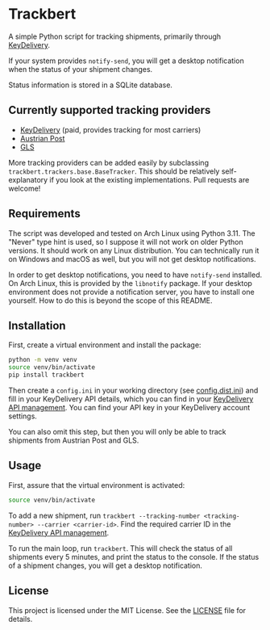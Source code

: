 # Trackbert

A simple Python script for tracking shipments, primarily through [KeyDelivery](https://kd100.com).

If your system provides `notify-send`, you will get a desktop notification when the status of your shipment changes.

Status information is stored in a SQLite database.

## Currently supported tracking providers

- [KeyDelivery](https://kd100.com) (paid, provides tracking for most carriers)
- [Austrian Post](https://www.post.at)
- [GLS](https://gls-group.eu)

More tracking providers can be added easily by subclassing `trackbert.trackers.base.BaseTracker`. This should be relatively self-explanatory if you look at the existing implementations. Pull requests are welcome!

## Requirements

The script was developed and tested on Arch Linux using Python 3.11. The "Never" type hint is used, so I suppose it will not work on older Python versions. It should work on any Linux distribution. You can technically run it on Windows and macOS as well, but you will not get desktop notifications.

In order to get desktop notifications, you need to have `notify-send` installed. On Arch Linux, this is provided by the `libnotify` package. If your desktop environment does not provide a notification server, you have to install one yourself. How to do this is beyond the scope of this README.

## Installation

First, create a virtual environment and install the package:

```bash
python -m venv venv
source venv/bin/activate
pip install trackbert
```

Then create a `config.ini` in your working directory (see [config.dist.ini](config.dist.ini)) and fill in your KeyDelivery API details, which you can find in your [KeyDelivery API management](https://app.kd100.com/api-management). You can find your API key in your KeyDelivery account settings.

You can also omit this step, but then you will only be able to track shipments from Austrian Post and GLS.

## Usage

First, assure that the virtual environment is activated:

```bash
source venv/bin/activate
```

To add a new shipment, run `trackbert --tracking-number <tracking-number> --carrier <carrier-id>`. Find the required carrier ID in the [KeyDelivery API management](https://app.kd100.com/api-management).

To run the main loop, run `trackbert`. This will check the status of all shipments every 5 minutes, and print the status to the console. If the status of a shipment changes, you will get a desktop notification.

## License

This project is licensed under the MIT License. See the [LICENSE](LICENSE) file for details.
